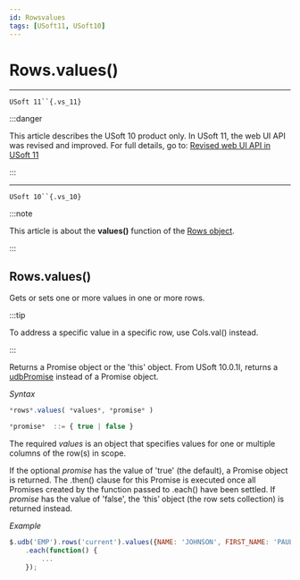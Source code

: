 ```yaml
---
id: Rowsvalues
tags: [USoft11, USoft10]
---
```

# Rows.values()



----

`USoft 11``{.vs_11}`


:::danger

This article describes the USoft 10 product only.
In USoft 11, the web UI API was revised and improved. For full details, go to:
[Revised web UI API in USoft 11](/docs/Web_and_app_UIs/UDB_udb/Revised_web_UI_API_in_USoft_11.md)

:::

----

`USoft 10``{.vs_10}`


:::note

This article is about the **values()** function of the [Rows object](/docs/Web_and_app_UIs/UDB_Rows).

:::

## **Rows.values()**

Gets or sets one or more values in one or more rows.


:::tip

To address a specific value in a specific row, use Cols.val() instead.

:::

Returns a Promise object or the 'this' object. From USoft 10.0.1I, returns a [udbPromise](/docs/Web_and_app_UIs/JavaScript/Promises_for_asynchronous_Javascript.md) instead of a Promise object.

*Syntax*

```js
*rows*.values( *values*, *promise* )

*promise*  ::= { true | false }
```

The required *values* is an object that specifies values for one or multiple columns of the row(s) in scope.

If the optional *promise* has the value of 'true' (the default), a Promise object is returned. The .then() clause for this Promise is executed once all Promises created by the function passed to .each() have been settled. If *promise* has the value of 'false', the ‘this’ object (the row sets collection) is returned instead.

*Example*

```js
$.udb('EMP').rows('current').values({NAME: 'JOHNSON', FIRST_NAME: 'PAUL'})
    .each(function() {
        ...
    });
```

 